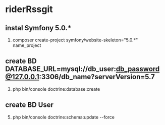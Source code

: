 # riderRssgit

instal Symfony 5.0.*
---------
1. composer create-project symfony/website-skeleton="5.0.*" name_project

create BD DATABASE_URL=mysql://db_user:db_password@127.0.0.1:3306/db_name?serverVersion=5.7
---------
3. php bin/console doctrine:database:create
 
create BD User
---------
5. php bin/console doctrine:schema:update --force
